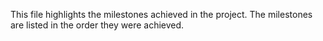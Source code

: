 This file highlights the milestones achieved in the project. The milestones are listed in the order they were achieved.